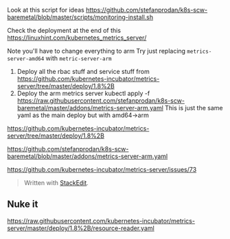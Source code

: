 Look at this script for ideas
https://github.com/stefanprodan/k8s-scw-baremetal/blob/master/scripts/monitoring-install.sh

Check the deployment at the end of this
https://linuxhint.com/kubernetes_metrics_server/

Note you'll have to change everything to arm Try just replacing `metrics-server-amd64` with `metric-server-arm`
1. Deploy all the rbac stuff and service stuff from
https://github.com/kubernetes-incubator/metrics-server/tree/master/deploy/1.8%2B
3. Deploy the arm metrics server 
kubectl apply -f https://raw.githubusercontent.com/stefanprodan/k8s-scw-baremetal/master/addons/metrics-server-arm.yaml
This is just the same yaml as the main deploy but with amd64->arm

https://github.com/kubernetes-incubator/metrics-server/tree/master/deploy/1.8%2B

https://github.com/stefanprodan/k8s-scw-baremetal/blob/master/addons/metrics-server-arm.yaml

https://github.com/kubernetes-incubator/metrics-server/issues/73

> Written with [StackEdit](https://stackedit.io/).

## Nuke it
https://raw.githubusercontent.com/kubernetes-incubator/metrics-server/master/deploy/1.8%2B/resource-reader.yaml

<!--stackedit_data:
eyJoaXN0b3J5IjpbNDQ1NjE1NDgyLDY5NTcxMTc5MCwtNDcwNz
E2MDAyLDQyNDEyODA2MSw1NjI3MjIzNzcsMTMzODMxMDc0LDc1
NDA0NTc2MF19
-->